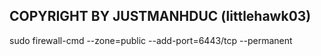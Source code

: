 ## COPYRIGHT BY JUSTMANHDUC (littlehawk03)

sudo firewall-cmd --zone=public --add-port=6443/tcp --permanent